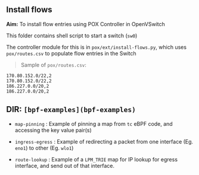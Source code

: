 ## Install flows

**Aim:** To install flow entries using POX Controller in OpenVSwitch

This folder contains shell script to start a switch (`sw0`)

The controller module for this is in `pox/ext/install-flows.py`, which uses `pox/routes.csv` to populate
flow entries in the Switch

>Sample of `pox/routes.csv`:

```
170.80.152.0/22,2
170.80.152.0/22,2
186.227.0.0/20,2
186.227.0.0/20,2
```

## DIR: `[bpf-examples](bpf-examples)`

* `map-pinning` : Example of pinning a map from `tc` eBPF code, and accessing the key value pair(s)

* `ingress-egress` : Example of redirecting a packet from one interface (Eg. `eno1`) to other (Eg. `wlo1`)

* `route-lookup` : Example of a `LPM_TRIE` map for IP lookup for egress interface, and send out of that interface.
